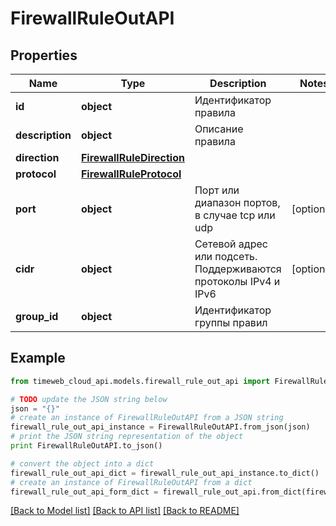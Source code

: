 # FirewallRuleOutAPI


## Properties
Name | Type | Description | Notes
------------ | ------------- | ------------- | -------------
**id** | **object** | Идентификатор правила | 
**description** | **object** | Описание правила | 
**direction** | [**FirewallRuleDirection**](FirewallRuleDirection.md) |  | 
**protocol** | [**FirewallRuleProtocol**](FirewallRuleProtocol.md) |  | 
**port** | **object** | Порт или диапазон портов, в случае tcp или udp | [optional] 
**cidr** | **object** | Сетевой адрес или подсеть. Поддерживаются протоколы IPv4  и IPv6 | [optional] 
**group_id** | **object** | Идентификатор группы правил | 

## Example

```python
from timeweb_cloud_api.models.firewall_rule_out_api import FirewallRuleOutAPI

# TODO update the JSON string below
json = "{}"
# create an instance of FirewallRuleOutAPI from a JSON string
firewall_rule_out_api_instance = FirewallRuleOutAPI.from_json(json)
# print the JSON string representation of the object
print FirewallRuleOutAPI.to_json()

# convert the object into a dict
firewall_rule_out_api_dict = firewall_rule_out_api_instance.to_dict()
# create an instance of FirewallRuleOutAPI from a dict
firewall_rule_out_api_form_dict = firewall_rule_out_api.from_dict(firewall_rule_out_api_dict)
```
[[Back to Model list]](../README.md#documentation-for-models) [[Back to API list]](../README.md#documentation-for-api-endpoints) [[Back to README]](../README.md)


